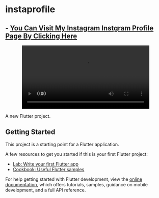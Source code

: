 # instaprofile

## - [You Can Visit My Instagram Instgram Profile Page By Clicking Here](https://techcoder01.github.io/InstaProfile/#/)

<p align="center">
  <video src="=https://user-images.githubusercontent.com/121096664/235430358-f2b2f820-1bd1-43a1-9252-18234e1b535c.mp4" width=400/>
<p/>


A new Flutter project.

## Getting Started

This project is a starting point for a Flutter application.

A few resources to get you started if this is your first Flutter project:

- [Lab: Write your first Flutter app](https://docs.flutter.dev/get-started/codelab)
- [Cookbook: Useful Flutter samples](https://docs.flutter.dev/cookbook)

For help getting started with Flutter development, view the
[online documentation](https://docs.flutter.dev/), which offers tutorials,
samples, guidance on mobile development, and a full API reference.
